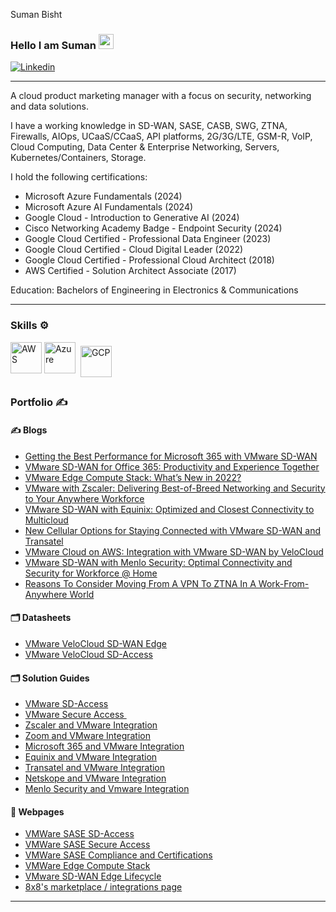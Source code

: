 Suman Bisht


### Hello I am Suman <img src="../suman-bisht/assets/images/wave.gif" width="24px">

[![Linkedin](link-to-linkedin-logo)](https://www.linkedin.com/in/sumanbisht/)


---

A cloud product marketing manager with a focus on security, networking and data solutions.  

I have a working knowledge in SD-WAN, SASE, CASB, SWG, ZTNA, Firewalls, AIOps, UCaaS/CCaaS, API platforms, 2G/3G/LTE, GSM-R, VoIP, Cloud Computing, Data Center & Enterprise Networking, Servers, Kubernetes/Containers, Storage.

I hold the following certifications: 
- Microsoft Azure Fundamentals (2024)
- Microsoft Azure AI Fundamentals (2024)
- Google Cloud - Introduction to Generative AI (2024)
- Cisco Networking Academy Badge - Endpoint Security (2024)
- Google Cloud Certified - Professional Data Engineer (2023)
- Google Cloud Certified - Cloud Digital Leader (2022)
- Google Cloud Certified - Professional Cloud Architect (2018)
- AWS Certified - Solution Architect Associate (2017)

  
Education: Bachelors of Engineering in Electronics & Communications

---

### Skills ⚙️
<!-- For more icons please follow  https://github.com/MikeCodesDotNET/ColoredBadges -->
<p>
<img src="https://cdn.worldvectorlogo.com/logos/aws-2.svg" alt="AWS" width="50" height="50"/> 
<img src="https://cdn.worldvectorlogo.com/logos/azure-1.svg" alt="Azure" width="50" height="50"/> 
<img src="https://user-images.githubusercontent.com/25181517/183911547-990692bc-8411-4878-99a0-43506cdb69cf.png" alt="GCP" width="50" height="50" style="vertical-align:top; margin:6px 4px"/> 
</p>


### Portfolio ✍
<!-- icons src - https://github.com/MikeCodesDotNET/ColoredBadges -->


#### ✍ Blogs


- [Getting the Best Performance for Microsoft 365 with VMware SD-WAN](https://blogs.vmware.com/sase/2020/07/14/getting-the-best-performance-for-microsoft-365-with-vmware-sd-wan/)
- [VMware SD-WAN for Office 365: Productivity and Experience Together](https://blogs.vmware.com/sase/2020/02/19/vmware-sd-wan-for-office-365-productivity-and-experience-together/)
- [VMware Edge Compute Stack: What’s New in 2022?](https://blogs.vmware.com/sase/2022/08/30/vmware-edge-compute-stack-new-in-2022/)
- [VMware with Zscaler: Delivering Best-of-Breed Networking and Security to Your Anywhere Workforce](https://blogs.vmware.com/sase/2021/03/09/vmware-with-zscaler-delivering-best-of-breed-networking-and-security-to-your-anywhere-workforce/)
- [VMware SD-WAN with Equinix: Optimized and Closest Connectivity to Multicloud](https://blogs.vmware.com/sase/2020/10/22/vmware-sd-wan-with-equinix-optimized-and-closest-connectivity-to-multicloud/)
- [New Cellular Options for Staying Connected with VMware SD-WAN and Transatel](https://blogs.vmware.com/sase/2021/03/11/new-cellular-options-for-staying-connected-with-vmware-sd-wan-and-transatel/)
- [VMware Cloud on AWS: Integration with VMware SD-WAN by VeloCloud](https://blogs.vmware.com/cloud/2020/04/23/vmware-cloud-aws-integration-vmware-sd-wan-velocloud/)
- [VMware SD-WAN with Menlo Security: Optimal Connectivity and Security for Workforce @ Home](https://blogs.vmware.com/sase/2020/05/27/vmware-sd-wan-with-menlo-security-optimal-connectivity-and-security-for-workforce-home/)
- [Reasons To Consider Moving From A VPN To ZTNA In A Work-From-Anywhere World](https://www.forbes.com/sites/forbestechcouncil/2021/06/16/reasons-to-consider-moving-from-a-vpn-to-ztna-in-a-work-from-anywhere-world/)


#### 🗂️ Datasheets

- [VMware VeloCloud SD-WAN Edge](https://www.vmware.com/content/dam/digitalmarketing/vmware-sase/pdfs/sdwan-712-edge-platform-spec-ds-1020.pdf)
- [VMware VeloCloud SD-Access](https://sase.vmware.com/content/dam/digitalmarketing/vmware-sase/pdfs/sdwan-1092-vmware-sd-wan-client-ds-0323.pdf)
  

#### 🗂️ Solution Guides
- [VMware SD-Access](https://www.vmware.com/content/dam/digitalmarketing/microsites/en/images/sase/sdwan-1085-VMware-SD-WAN-Client-so-11-22.pdf)
- [VMware Secure Access ](https://sase.vmware.com/content/dam/digitalmarketing/vmware-sase/pdfs/sdwan-1004-Secure-Access-ds-1021.pdf)
- [Zscaler and VMware Integration](https://sase.vmware.com/content/dam/digitalmarketing/vmware-sase/pdfs/sdwan-919-Zscaler-so-0820.pdf)
- [Zoom and VMware Integration](https://sase.vmware.com/content/dam/digitalmarketing/vmware-sase/pdfs/sdwan-889-sdwan-zoom-so-0121.pdf)
- [Microsoft 365 and VMware Integration](https://sase.vmware.com/content/dam/digitalmarketing/vmware-sase/pdfs/sdwan-898-MS365-so-0620.pdf)
- [Equinix and VMware Integration](https://sase.vmware.com/content/dam/digitalmarketing/vmware-sase/pdfs/sdwan-905-Equinix-so-0620.pdf)
- [Transatel and VMware Integration](https://sase.vmware.com/content/dam/digitalmarketing/vmware-sase/pdfs/sdwan-955-transatel-so-0221.pdf)
- [Netskope and VMware Integration](https://sase.vmware.com/content/dam/digitalmarketing/vmware-sase/pdfs/sdwan-908-netskope-so-0720.pdf)
- [Menlo Security and Vmware Integration](https://sase.vmware.com/content/dam/digitalmarketing/vmware-sase/pdfs/sdwan-807-menlo-security-1219.pdf)

#### 📑 Webpages

- [VMWare SASE SD-Access](https://sase.vmware.com/products/sdaccess)
- [VMWare SASE Secure Access](https://sase.vmware.com/products/vmware-secure-access)
- [VMWare SASE Compliance and Certifications](https://sase.vmware.com/products/product-certifications-and-compliance)
- [VMWare Edge Compute Stack](https://www.vmware.com/products/edge-compute-stack.html)
- [VMware SD-WAN Edge Lifecycle](https://kb.vmware.com/s/article/79753)
- [8x8's marketplace / integrations page](https://www.8x8.com/products/integrations)




---
<!--

-->
